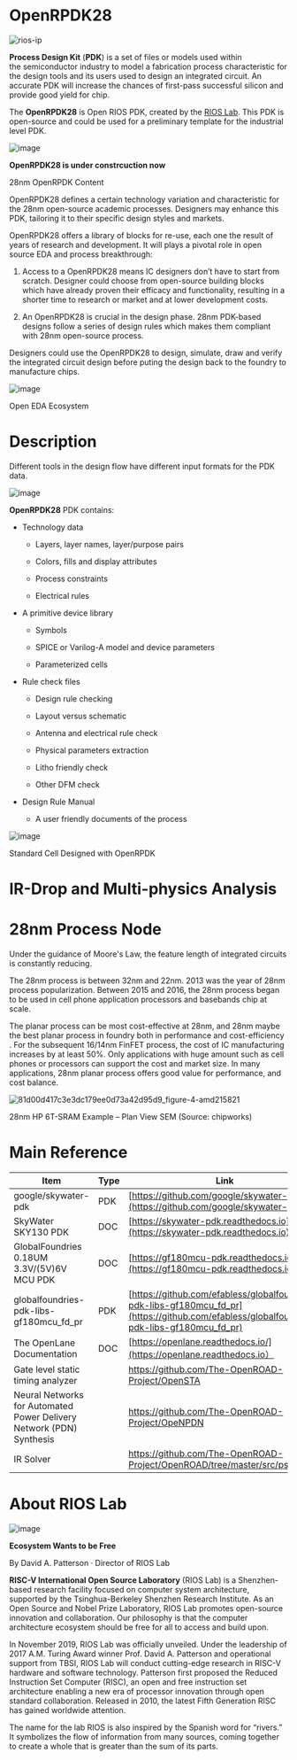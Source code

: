 # OpenRPDK28

![rios-ip](https://github.com/riosmpw/OpenXPDK28/assets/100336131/9f3d5cb0-e9f8-48c8-b4e6-38c896d54da8)

**Process Design Kit** (**PDK**) is a set of files or models used within the semiconductor industry to model a fabrication process characteristic for the design tools and its users used to design an integrated circuit. An accurate PDK will increase the chances of first-pass successful silicon and provide good yield for chip.

The **OpenRPDK28** is Open RIOS PDK, created by the [RIOS Lab](https://www.rioslab.org/). This PDK is open-source and could be used for a preliminary template for the industrial level PDK.

![image](https://github.com/riosmpw/OpenXPDK28/assets/100336131/49011d44-5929-40a5-8a29-6cacb913df85)

**OpenRPDK28 is under constrcuction now**


28nm OpenRPDK Content

OpenRPDK28 defines a certain technology variation and characteristic for the 28nm open-source academic processes. Designers may enhance this PDK, tailoring it to their specific design styles and markets.

OpenRPDK28 offers a library of blocks for re-use, each one the result of years of research and development. It will plays a pivotal role in open source EDA and process breakthrough:

1) Access to a OpenRPDK28 means IC designers don’t have to start from scratch. Designer could choose from open-source building blocks which have already proven their efficacy and functionality, resulting in a shorter time to research or market and at lower development costs. 

2) An OpenRPDK28 is crucial in the design phase. 28nm PDK-based designs follow a series of design rules which makes them compliant with 28nm open-source process. 

Designers could use the OpenRPDK28 to design, simulate, draw and verify the integrated circuit design before puting the design back to the foundry to manufacture chips.

![image](https://github.com/riosmpw/OpenRPDK28/assets/100336131/8b3b951a-5c36-41fb-9bce-23d1072cef08)

Open EDA Ecosystem



# Description

Different tools in the design flow have different input formats for the PDK data.

![image](https://github.com/riosmpw/OpenRPDK28/assets/100336131/7513b83f-406f-4bc9-8788-3c3bbcc01829)



**OpenRPDK28** PDK contains:

-   Technology data

    -   Layers, layer names, layer/purpose pairs

    -   Colors, fills and display attributes

    -   Process constraints

    -   Electrical rules

-   A primitive device library

    -   Symbols

    -   SPICE or Varilog-A model and device parameters

    -   Parameterized cells

-   Rule check files

    -   Design rule checking

    -   Layout versus schematic

    -   Antenna and electrical rule check

    -   Physical parameters extraction

    -   Litho friendly check

    -   Other DFM check

-   Design Rule Manual

    -   A user friendly documents of the process

![image](https://github.com/riosmpw/OpenXPDK28/assets/100336131/89d5dcd0-6f8f-43c8-8960-570019a38714)

Standard Cell Designed with OpenRPDK

# IR-Drop and Multi-physics Analysis


# 28nm Process Node

Under the guidance of Moore's Law, the feature length of integrated circuits is constantly reducing.

The 28nm process is between 32nm and 22nm. 2013 was the year of 28nm process popularization. Between 2015 and 2016, the 28nm process began to be used in cell phone application processors and basebands chip at scale. 

The planar process can be most cost-effective at 28nm, and 28nm maybe the best planar process in foundry both in performance and cost-efficiency . For the subsequent 16/14nm FinFET process, the cost of IC manufacturing increases by at least 50%. Only applications with huge amount such as cell phones or processors can support the cost and market size. In many applications, 28nm planar process offers good value for performance, and cost balance. 

![81d00d417c3e3dc179ee0d73a42d95d9_figure-4-amd215821](https://github.com/riosmpw/OpenXPDK28/assets/100336131/20b596a1-bc7d-44ca-b5dd-f306b69e4cb3)

28nm HP 6T-SRAM Example – Plan View SEM (Source: chipworks)



# Main Reference


| Item                   | Type    | Link             | Comment |
|------------------------|---------|------------------|---------|
| google/skywater-pdk    | PDK     | [https://github.com/google/skywater-pdk](https://github.com/google/skywater-pdk)               |         |
| SkyWater SKY130 PDK    | DOC     | [https://skywater-pdk.readthedocs.io](https://skywater-pdk.readthedocs.io)                |         |
| GlobalFoundries 0.18UM 3.3V/(5V)6V MCU PDK | DOC     |[https://gf180mcu-pdk.readthedocs.io/](https://gf180mcu-pdk.readthedocs.io/)         |         |
| globalfoundries-pdk-libs-gf180mcu_fd_pr | PDK     |[https://github.com/efabless/globalfoundries-pdk-libs-gf180mcu_fd_pr](https://github.com/efabless/globalfoundries-pdk-libs-gf180mcu_fd_pr)    |         |
| The OpenLane Documentation    | DOC     |[https://openlane.readthedocs.io/](https://openlane.readthedocs.io）   |         |
| Gate level static timing analyzer    |      | [https://github.com/The-OpenROAD-Project/OpenSTA ](https://github.com/The-OpenROAD-Project/OpenSTA )               |         |
| Neural Networks for Automated Power Delivery Network (PDN) Synthesis    |       | [https://github.com/The-OpenROAD-Project/OpeNPDN ]( https://github.com/The-OpenROAD-Project/OpeNPDN)               |         |
| IR Solver   |       | [https://github.com/The-OpenROAD-Project/OpenROAD/tree/master/src/psm ](https://github.com/The-OpenROAD-Project/OpenROAD/tree/master/src/psm )               |         |



# About RIOS Lab

![image](https://github.com/riosmpw/OpenRPDK28/assets/109063674/6aae13c6-50a5-40c3-9a4e-ed4c79d41c20)


**Ecosystem Wants to be Free**

By David A. Patterson · Director of RIOS Lab

**RISC-V International Open Source Laboratory** (RIOS Lab) is a Shenzhen-based research facility focused on computer system architecture, supported by the Tsinghua-Berkeley Shenzhen Research Institute. As an Open Source and Nobel Prize Laboratory, RIOS Lab promotes open-source innovation and collaboration. Our philosophy is that the computer architecture ecosystem should be free for all to access and build upon.

In November 2019, RIOS Lab was officially unveiled. Under the leadership of 2017 A.M. Turing Award winner Prof. David A. Patterson and operational support from TBSI,  RIOS Lab will conduct cutting-edge research in RISC-V hardware and software technology. Patterson first proposed the Reduced Instruction Set Computer (RISC), an open and free instruction set architecture enabling a new era of processor innovation through open standard collaboration. Released in 2010, the latest Fifth Generation RISC has gained worldwide attention.

The name for the lab RIOS is also inspired by the Spanish word for “rivers.” It symbolizes the flow of information from many sources, coming together to create a whole that is greater than the sum of its parts.


